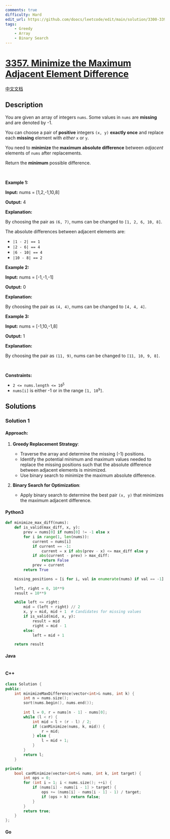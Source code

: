```yaml
---
comments: true
difficulty: Hard
edit_url: https://github.com/doocs/leetcode/edit/main/solution/3300-3399/3357.Minimize%20the%20Maximum%20Adjacent%20Element%20Difference/README_EN.md
tags:
    - Greedy
    - Array
    - Binary Search
---
```


<!-- problem:start -->

# [3357. Minimize the Maximum Adjacent Element Difference](https://leetcode.com/problems/minimize-the-maximum-adjacent-element-difference)

[中文文档](/solution/3300-3399/3357.Minimize%20the%20Maximum%20Adjacent%20Element%20Difference/README.md)

## Description

<p>You are given an array of integers <code>nums</code>. Some values in <code>nums</code> are <strong>missing</strong> and are denoted by -1.</p>

<p>You can choose a pair of <strong>positive</strong> integers <code>(x, y)</code> <strong>exactly once</strong> and replace each&nbsp;<strong>missing</strong> element with <em>either</em> <code>x</code> or <code>y</code>.</p>

<p>You need to <strong>minimize</strong><strong> </strong>the<strong> maximum</strong> <strong>absolute difference</strong> between <em>adjacent</em> elements of <code>nums</code> after replacements.</p>

<p>Return the <strong>minimum</strong> possible difference.</p>

<p>&nbsp;</p>
<p><strong class="example">Example 1:</strong></p>

<div class="example-block">
<p><strong>Input:</strong> <span class="example-io">nums = [1,2,-1,10,8]</span></p>

<p><strong>Output:</strong> <span class="example-io">4</span></p>

<p><strong>Explanation:</strong></p>

<p>By choosing the pair as <code>(6, 7)</code>, nums can be changed to <code>[1, 2, 6, 10, 8]</code>.</p>

<p>The absolute differences between adjacent elements are:</p>

<ul>
	<li><code>|1 - 2| == 1</code></li>
	<li><code>|2 - 6| == 4</code></li>
	<li><code>|6 - 10| == 4</code></li>
	<li><code>|10 - 8| == 2</code></li>
</ul>
</div>

<p><strong class="example">Example 2:</strong></p>

<div class="example-block">
<p><strong>Input:</strong> <span class="example-io">nums = [-1,-1,-1]</span></p>

<p><strong>Output:</strong> <span class="example-io">0</span></p>

<p><strong>Explanation:</strong></p>

<p>By choosing the pair as <code>(4, 4)</code>, nums can be changed to <code>[4, 4, 4]</code>.</p>
</div>

<p><strong class="example">Example 3:</strong></p>

<div class="example-block">
<p><strong>Input:</strong> <span class="example-io">nums = [-1,10,-1,8]</span></p>

<p><strong>Output:</strong> <span class="example-io">1</span></p>

<p><strong>Explanation:</strong></p>

<p>By choosing the pair as <code>(11, 9)</code>, nums can be changed to <code>[11, 10, 9, 8]</code>.</p>
</div>

<p>&nbsp;</p>
<p><strong>Constraints:</strong></p>

<ul>
	<li><code>2 &lt;= nums.length &lt;= 10<sup>5</sup></code></li>
	<li><code>nums[i]</code> is either -1 or in the range <code>[1, 10<sup>9</sup>]</code>.</li>
</ul>

<!-- description:end -->

## Solutions

<!-- solution:start -->

### Solution 1

#### Approach:

1. **Greedy Replacement Strategy**:
   - Traverse the array and determine the missing (-1) positions.
   - Identify the potential minimum and maximum values needed to replace the missing positions such that the absolute difference between adjacent elements is minimized.
   - Use binary search to minimize the maximum absolute difference.

2. **Binary Search for Optimization**:
   - Apply binary search to determine the best pair `(x, y)` that minimizes the maximum adjacent difference.

#### Python3

```python
def minimize_max_diff(nums):
    def is_valid(max_diff, x, y):
        prev = nums[0] if nums[0] != -1 else x
        for i in range(1, len(nums)):
            current = nums[i]
            if current == -1:
                current = x if abs(prev - x) <= max_diff else y
            if abs(current - prev) > max_diff:
                return False
            prev = current
        return True

    missing_positions = [i for i, val in enumerate(nums) if val == -1]
    
    left, right = 0, 10**9
    result = 10**9

    while left <= right:
        mid = (left + right) // 2
        x, y = mid, mid + 1  # Candidates for missing values
        if is_valid(mid, x, y):
            result = mid
            right = mid - 1
        else:
            left = mid + 1

    return result
```

#### Java

```java

```

#### C++

```cpp
class Solution {
public:
    int minimizeMaxDifference(vector<int>& nums, int k) {
        int n = nums.size();
        sort(nums.begin(), nums.end());
        
        int l = 0, r = nums[n - 1] - nums[0];
        while (l < r) {
            int mid = l + (r - l) / 2;
            if (canMinimize(nums, k, mid)) {
                r = mid;
            } else {
                l = mid + 1;
            }
        }
        return l;
    }

private:
    bool canMinimize(vector<int>& nums, int k, int target) {
        int ops = 0;
        for (int i = 1; i < nums.size(); ++i) {
            if (nums[i] - nums[i - 1] > target) {
                ops += (nums[i] - nums[i - 1] - 1) / target;
                if (ops > k) return false;
            }
        }
        return true;
    }
};

```

#### Go

```go

```

<!-- tabs:end -->

<!-- solution:end -->

<!-- problem:end -->
